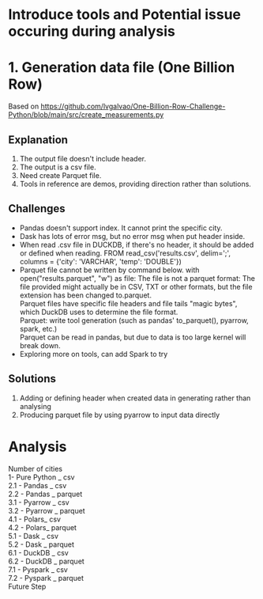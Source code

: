 # Introduce tools and Potential issue occuring during analysis
# 1. Generation data file (One Billion Row)
Based on https://github.com/lvgalvao/One-Billion-Row-Challenge-Python/blob/main/src/create_measurements.py<br>

## Explanation 
1. The output file doesn't include header. 
2. The output is a csv file.
3. Need create Parquet file.
4. Tools in reference are demos, providing direction rather than solutions.

## Challenges 
- Pandas doesn't support index. It cannot print the specific city.
- Dask has lots of error msg, but no error msg when put header inside.
- When read .csv file in DUCKDB, if there's no header, it should be added or defined when reading.
      FROM read_csv('results.csv', delim=';', columns = {'city': 'VARCHAR', 'temp': 'DOUBLE'})
- Parquet file cannot be written by command below.
      with open("results.parquet", "w") as file:
The file is not a parquet format: The file provided might actually be in CSV, TXT or other formats, but the file extension has been changed to.parquet.<br>
Parquet files have specific file headers and file tails "magic bytes", which DuckDB uses to determine the file format.<br>
Parquet: write tool generation (such as pandas' to_parquet(), pyarrow, spark, etc.)<br>
Parquet can be read in pandas, but due to data is too large kernel will break down.<br>
- Exploring more on tools, can add Spark to try

## Solutions
1. Adding or defining header when created data in generating rather than analysing
2. Producing parquet file by using pyarrow to input data directly 

# Analysis
Number of cities<br>
1- Pure Python _ csv<br>
2.1 - Pandas _ csv <br>
2.2 - Pandas _ parquet <br>
3.1 - Pyarrow _ csv <br>
3.2 - Pyarrow _ parquet <br>
4.1 - Polars_ csv <br>
4.2 - Polars_ parquet <br>
5.1 - Dask _ csv <br>
5.2 - Dask _ parquet <br>
6.1 - DuckDB _ csv <br>
6.2 - DuckDB _ parquet <br>
7.1 - Pyspark _ csv <br>
7.2 - Pyspark _ parquet <br>
Future Step<br>
